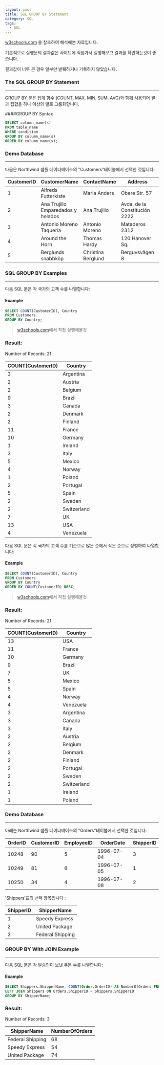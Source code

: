 ```yaml
---
layout: post
title: SQL GROUP BY Statement
category: SQL
tags:
  - SQL
---
```




[w3schools.com](www.w3schools.com/sql) 을 참조하여 해석해본 자료입니다.

기본적으로 실행문의 결과값은 사이트에 직접가서 실행해보고 결과를 확인하는것이 좋습니다.

결과값이 너무 큰 경우 일부만 발췌하거나 기록하지 않았습니다.





### The SQL GROUP BY Statement

---

GROUP BY 문은 집계 함수 (COUNT, MAX, MIN, SUM, AVG)와 함께 사용되어 결과 집합을 하나 이상의 열로 그룹화합니다.



####GROUP BY Syntax

```sql
SELECT column_name(s)
FROM table_name
WHERE condition
GROUP BY column_name(s)
ORDER BY column_name(s);
```





### Demo Database

---

다음은 Northwind 샘플 데이터베이스의 "Customers"테이블에서 선택한 것입니다:



| CustomerID | CustomerName                       | ContactName        | Address                       | City        | PostalCode | Country |
| ---------- | ---------------------------------- | ------------------ | ----------------------------- | ----------- | ---------- | ------- |
| 1          | Alfreds Futterkiste                | Maria Anders       | Obere Str. 57                 | Berlin      | 12209      | Germany |
| 2          | Ana Trujillo Emparedados y helados | Ana Trujillo       | Avda. de la Constitución 2222 | México D.F. | 05021      | Mexico  |
| 3          | Antonio Moreno Taquería            | Antonio Moreno     | Mataderos 2312                | México D.F. | 05023      | Mexico  |
| 4          | Around the Horn                    | Thomas Hardy       | 120 Hanover Sq.               | London      | WA1 1DP    | UK      |
| 5          | Berglunds snabbköp                 | Christina Berglund | Berguvsvägen 8                | Luleå       | S-958 22   | Sweden  |



### SQL GROUP BY Examples

---

다음 SQL 문은 각 국가의 고객 수를 나열합니다:



#### Example

```sql
SELECT COUNT(CustomerID), Country
FROM Customers
GROUP BY Country;
```

> [w3schools.com](www.w3schools.com/sql)에서 직접 실행해볼것



### Result:

Number of Records: 21

| COUNT(CustomerID) | Country     |
| ----------------- | ----------- |
| 3                 | Argentina   |
| 2                 | Austria     |
| 2                 | Belgium     |
| 9                 | Brazil      |
| 3                 | Canada      |
| 2                 | Denmark     |
| 2                 | Finland     |
| 11                | France      |
| 10                | Germany     |
| 1                 | Ireland     |
| 3                 | Italy       |
| 5                 | Mexico      |
| 4                 | Norway      |
| 1                 | Poland      |
| 2                 | Portugal    |
| 5                 | Spain       |
| 2                 | Sweden      |
| 2                 | Switzerland |
| 7                 | UK          |
| 13                | USA         |
| 4                 | Venezuela   |



다음 SQL 문은 각 국가의 고객 수를 기준으로 많은 순에서 작은 순으로 정렬하여 나열합니다:



#### Example

```sql
SELECT COUNT(CustomerID), Country
FROM Customers
GROUP BY Country
ORDER BY COUNT(CustomerID) DESC;
```

> [w3schools.com](www.w3schools.com/sql)에서 직접 실행해볼것



### Result:

Number of Records: 21

| COUNT(CustomerID) | Country     |
| ----------------- | ----------- |
| 13                | USA         |
| 11                | France      |
| 10                | Germany     |
| 9                 | Brazil      |
| 7                 | UK          |
| 5                 | Mexico      |
| 5                 | Spain       |
| 4                 | Norway      |
| 4                 | Venezuela   |
| 3                 | Argentina   |
| 3                 | Canada      |
| 3                 | Italy       |
| 2                 | Austria     |
| 2                 | Belgium     |
| 2                 | Denmark     |
| 2                 | Finland     |
| 2                 | Portugal    |
| 2                 | Sweden      |
| 2                 | Switzerland |
| 1                 | Ireland     |
| 1                 | Poland      |



### Demo Database

---

아래는 Northwind 샘플 데이터베이스의 "Orders"테이블에서 선택한 것입니다:

| OrderID | CustomerID | EmployeeID | OrderDate  | ShipperID |
| ------- | ---------- | ---------- | ---------- | --------- |
| 10248   | 90         | 5          | 1996-07-04 | 3         |
| 10249   | 81         | 6          | 1996-07-05 | 1         |
| 10250   | 34         | 4          | 1996-07-08 | 2         |



'Shippers'표의 선택 항목입니다 :

| ShipperID | ShipperName      |
| --------- | ---------------- |
| 1         | Speedy Express   |
| 2         | United Package   |
| 3         | Federal Shipping |



### GROUP BY With JOIN Example

---

다음 SQL 문은 각 발송인이 보낸 주문 수를 나열합니다:



#### Example

```sql
SELECT Shippers.ShipperName, COUNT(Order.OrderID) AS NumberOfOrders FROM Orders
LEFT JOIN Shippers ON Orders.ShipperID = Shippers.ShipperID
GROUP BY ShipperName;
```



### Result:

Number of Records: 3

| ShipperName      | NumberOfOrders |
| ---------------- | -------------- |
| Federal Shipping | 68             |
| Speedy Express   | 54             |
| United Package   | 74             |